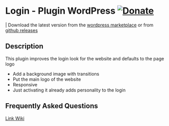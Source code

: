 # Login - Plugin WordPress [![Donate](https://img.shields.io/badge/Donate-PayPal-green.svg)](https://www.paypal.com/donate/?hosted_button_id=32A55GWU7JKY4)

| Download the latest version from the [wordpress marketplace](https://wordpress.org/plugins/login-awp/) or from [github releases](https://github.com/Alexsanchez-WP/Login-AWP_WordPress/release)

## Description

This plugin improves the login look for the website and defaults to the page logo

* Add a background image with transitions
* Put the main logo of the website
* Responsive
* Just activating it already adds personality to the login

## Frequently Asked Questions

[Link Wiki](https://github.com/Alexsanchez-WP/Login-AWP_WordPress/wiki/Frequently-Asked-Questions)


